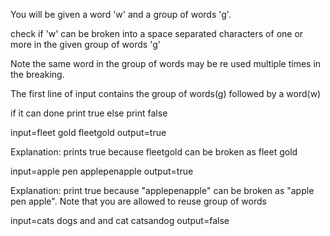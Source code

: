 You will be given a word 'w' and a group of words 'g'. 

check if 'w' can be broken into a space separated characters of one or more in the given group of words 'g'

Note the same word in the group of words may be re used multiple times in the breaking. 

The first line of input contains the group of words(g) followed by a word(w)

if it can done print true else print false

input=fleet gold
fleetgold
output=true

Explanation: prints true because fleetgold  can be broken as fleet gold

input=apple pen
applepenapple
output=true

Explanation: print true because "applepenapple" can be broken as "apple pen apple".
Note that you are allowed to reuse group of words

input=cats dogs and and cat
catsandog
output=false
